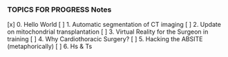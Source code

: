 ### TOPICS FOR PROGRESS Notes

[x]  0. Hello World
[ ]  1. Automatic segmentation of CT imaging
[ ]  2. Update on mitochondrial transplantation
[ ]  3. Virtual Reality for the Surgeon in training
[ ]  4. Why Cardiothoracic Surgery?
[ ]  5. Hacking the ABSITE (metaphorically)
[ ]  6. Hs & Ts

